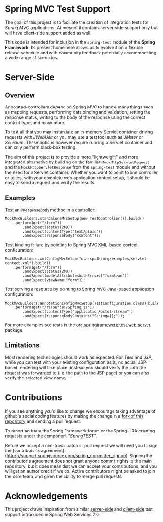 
Spring MVC Test Support
=======================

The goal of this project is to faciliate the creation of integration tests for _Spring MVC_ applications. At present it contains server-side support only but will have client-side support added as well.

This code is intended for inclusion in the `spring-test` module of the __Spring Framework__. Its present home here allows us to evolve it on a flexible release schedule and with community feedback potentially accommodating a wide range of scenarios.

Server-Side
===========

Overview
--------
Annotated-controllers depend on Spring MVC to handle many things such as mapping requests, performing data binding and validation, setting the response status, writing to the body of the response using the correct content type, and many more.

To test all that you may instantiate an in-memory Servlet container driving requests with _JWebUnit_ or you may use a test tool such as _JMeter_ or _Selenium_. These options however require running a Servlet container and can only perform black-box testing.

The aim of this project is to provide a more "lightweight" and more integrated alternative by building on the familiar `MockHttpServletRequest` and the `MockHttpServletResponse` from the `spring-test` module and without the need for a Servlet container. Whether you want to point to one controller or to test with your complete web application context setup, it should be easy to send a request and verify the results.

Examples
--------

Test an `@ResponseBody` method in a controller:

    MockMvcBuilders.standaloneMvcSetup(new TestController()).build()
        .perform(get("/form"))
            .andExpect(status(200))
            .andExpect(contentType("text/plain"))
	        .andExpect(responseBody("content"));

Test binding failure by pointing to Spring MVC XML-based context configuration:

    MockMvcBuilders.xmlConfigMvcSetup("classpath:org/examples/servlet-context.xml").build()
        .perform(get("/form"))
            .andExpect(status(200))
            .andExpect(modelAttributesWithErrors("formBean"))
            .andExpect(viewName("form"));

Test serving a resource by pointing to Spring MVC Java-based application configuration:

    MockMvcBuilders.annotationConfigMvcSetup(TestConfiguration.class).build()
        .perform(get("/resources/Spring.js"))
            .andExpect(contentType("application/octet-stream"))
            .andExpect(responseBodyContains("Spring={};"));

For more examples see tests in the [org.springframework.test.web.server](spring-test-mvc/tree/master/src/test/java/org/springframework/test/web/server) package.

Limitations
-----------

Most rendering technologies should work as expected. For _Tiles_ and _JSP_, while you can test with your existing configuration as is, no actual JSP-based rendering will take place. Instead you should verify the path the request was forwarded to (i.e. the path to the JSP page) or you can also verify the selected view name.

Contributions
=============

If you see anything you'd like to change we encourage taking advantage of github's social coding features by making the change in a [fork of this repository](http://help.github.com/forking/) and sending a pull request. 

To report an issue the Spring Framework forum or the Spring JIRA creating requests under the component _"SpringTEST"_.

Before we accept a non-trivial patch or pull request we will need you to sign the [contributor's agreement] (https://support.springsource.com/spring_committer_signup). Signing the contributor's agreement does not grant anyone commit rights to the main repository, but it does mean that we can accept your contributions, and you will get an author credit if we do. Active contributors might be asked to join the core team, and given the ability to merge pull requests.

Acknowledgements
================

This project draws inspiration from similar [server-side](http://static.springsource.org/spring-ws/sites/2.0/reference/html/server.html#d4e1487) and [client-side](http://static.springsource.org/spring-ws/sites/2.0/reference/html/client.html#d4e1860) test support introduced in Spring Web Services 2.0.

